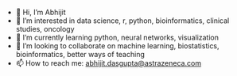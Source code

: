 - 👋 Hi, I’m Abhijit
- 👀 I’m interested in data science, r, python, bioinformatics, clinical studies, oncology
- 🌱 I’m currently learning python, neural networks, visualization
- 💞️ I’m looking to collaborate on machine learning, biostatistics, bioinformatics, better ways of teaching
- 📫 How to reach me: abhijit.dasgupta@astrazeneca.com

<!---
adasguptaAZ/adasguptaAZ is a ✨ special ✨ repository because its `README.md` (this file) appears on your GitHub profile.
You can click the Preview link to take a look at your changes.
--->
